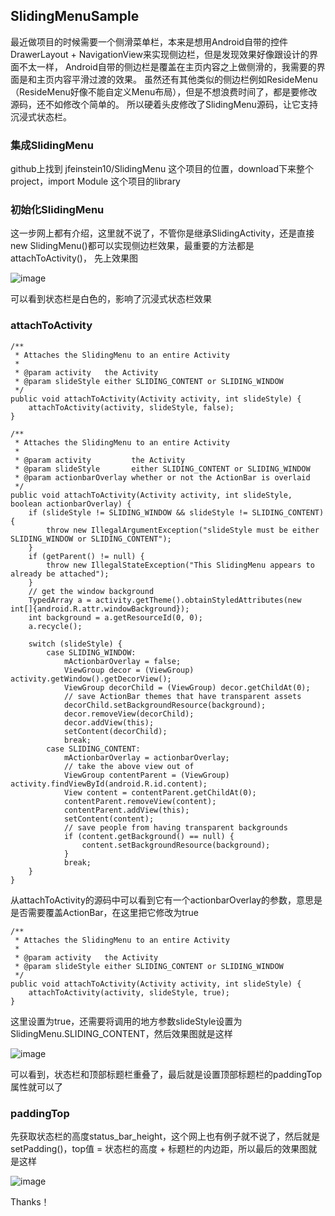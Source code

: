 ## SlidingMenuSample

最近做项目的时候需要一个侧滑菜单栏，本来是想用Android自带的控件DrawerLayout + NavigationView来实现侧边栏，但是发现效果好像跟设计的界面不太一样，
Android自带的侧边栏是覆盖在主页内容之上做侧滑的，我需要的界面是和主页内容平滑过渡的效果。
虽然还有其他类似的侧边栏例如ResideMenu（ResideMenu好像不能自定义Menu布局），但是不想浪费时间了，都是要修改源码，还不如修改个简单的。
所以硬着头皮修改了SlidingMenu源码，让它支持沉浸式状态栏。

### 集成SlidingMenu

github上找到 jfeinstein10/SlidingMenu 这个项目的位置，download下来整个project，import Module 这个项目的library

### 初始化SlidingMenu

这一步网上都有介绍，这里就不说了，不管你是继承SlidingActivity，还是直接new SlidingMenu()都可以实现侧边栏效果，最重要的方法都是attachToActivity()，
先上效果图

![image](https://github.com/AndyRenJie/xxx/xxx/xxx/xxx/xxx.gif)

可以看到状态栏是白色的，影响了沉浸式状态栏效果

### attachToActivity

    /**
     * Attaches the SlidingMenu to an entire Activity
     *
     * @param activity   the Activity
     * @param slideStyle either SLIDING_CONTENT or SLIDING_WINDOW
     */
    public void attachToActivity(Activity activity, int slideStyle) {
        attachToActivity(activity, slideStyle, false);
    }

    /**
     * Attaches the SlidingMenu to an entire Activity
     *
     * @param activity         the Activity
     * @param slideStyle       either SLIDING_CONTENT or SLIDING_WINDOW
     * @param actionbarOverlay whether or not the ActionBar is overlaid
     */
    public void attachToActivity(Activity activity, int slideStyle, boolean actionbarOverlay) {
        if (slideStyle != SLIDING_WINDOW && slideStyle != SLIDING_CONTENT) {
            throw new IllegalArgumentException("slideStyle must be either SLIDING_WINDOW or SLIDING_CONTENT");
        }
        if (getParent() != null) {
            throw new IllegalStateException("This SlidingMenu appears to already be attached");
        }
        // get the window background
        TypedArray a = activity.getTheme().obtainStyledAttributes(new int[]{android.R.attr.windowBackground});
        int background = a.getResourceId(0, 0);
        a.recycle();

        switch (slideStyle) {
            case SLIDING_WINDOW:
                mActionbarOverlay = false;
                ViewGroup decor = (ViewGroup) activity.getWindow().getDecorView();
                ViewGroup decorChild = (ViewGroup) decor.getChildAt(0);
                // save ActionBar themes that have transparent assets
                decorChild.setBackgroundResource(background);
                decor.removeView(decorChild);
                decor.addView(this);
                setContent(decorChild);
                break;
            case SLIDING_CONTENT:
                mActionbarOverlay = actionbarOverlay;
                // take the above view out of
                ViewGroup contentParent = (ViewGroup) activity.findViewById(android.R.id.content);
                View content = contentParent.getChildAt(0);
                contentParent.removeView(content);
                contentParent.addView(this);
                setContent(content);
                // save people from having transparent backgrounds
                if (content.getBackground() == null) {
                    content.setBackgroundResource(background);
                }
                break;
        }
    }
  
从attachToActivity的源码中可以看到它有一个actionbarOverlay的参数，意思是是否需要覆盖ActionBar，在这里把它修改为true
    
    /**
     * Attaches the SlidingMenu to an entire Activity
     *
     * @param activity   the Activity
     * @param slideStyle either SLIDING_CONTENT or SLIDING_WINDOW
     */
    public void attachToActivity(Activity activity, int slideStyle) {
        attachToActivity(activity, slideStyle, true);
    }
    
这里设置为true，还需要将调用的地方参数slideStyle设置为SlidingMenu.SLIDING_CONTENT，然后效果图就是这样

![image](https://github.com/AndyRenJie/xxx/xxx/xxx/xxx/xxx.gif)

可以看到，状态栏和顶部标题栏重叠了，最后就是设置顶部标题栏的paddingTop属性就可以了

### paddingTop

先获取状态栏的高度status_bar_height，这个网上也有例子就不说了，然后就是setPadding()，top值 = 状态栏的高度 + 标题栏的内边距，所以最后的效果图就是这样

![image](https://github.com/AndyRenJie/xxx/xxx/xxx/xxx/xxx.gif)

Thanks！

